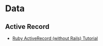 # Data

## Active Record

* [Ruby ActiveRecord (without Rails) Tutorial](https://www.devdungeon.com/content/ruby-activerecord-without-rails-tutorial)
